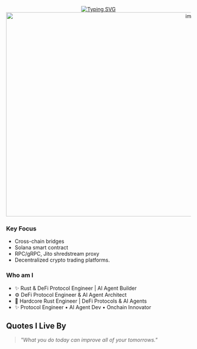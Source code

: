 <div align="center" width="50">

<div align="center">
  <a href="https://git.io/typing-svg"><img src="https://readme-typing-svg.demolab.com?font=Comic+Sans+MS&size=30&pause=1000&center=true&width=720&lines=+Rust+developer,+7+years+experience+;+Solana+contract,+trading+automation+" alt="Typing SVG" /></a>
</div>


<picture>
  <img width="1003" height="557" alt="image" src="https://github.com/user-attachments/assets/d99ff530-8801-432a-8fef-399daff7ecf4" />
</picture>

<h3 align="left">Key Focus</h3>
<ul align="left">
  <li>Cross-chain bridges</li>
  <li>Solana smart contract</li>
  <li>RPC/gRPC, Jito shredstream proxy</li>
  <li>Decentralized crypto trading platforms.</li>
</ul>
  
<h3 align="left">Who am I</h3>
<ul align="left">
  <li>✨ Rust & DeFi Protocol Engineer | AI Agent Builder</li>
  <li>⚙️ DeFi Protocol Engineer & AI Agent Architect</li> 
  <li>🚀 Hardcore Rust Engineer | DeFi Protocols & AI Agents</li>
  <li>✨ Protocol Engineer • AI Agent Dev • Onchain Innovator</li>
</ul>
</div>

## Quotes I Live By
> _"What you do today can improve all of your tomorrows."_
</div>
